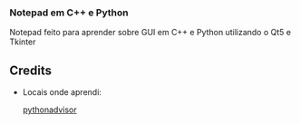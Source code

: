 ### Notepad em C++ e Python

Notepad feito para aprender sobre GUI em C++ e Python utilizando o Qt5 e Tkinter

## Credits

  - Locais onde aprendi:


    [pythonadvisor](https://www.instagram.com/p/Cp9mAiWDGXg/)


